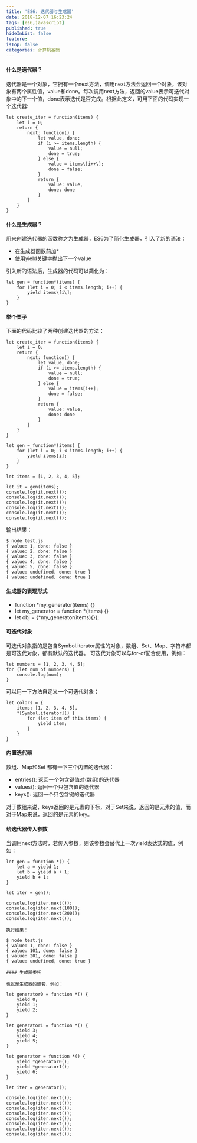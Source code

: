```yaml
---
title: 'ES6: 迭代器与生成器'
date: 2018-12-07 16:23:24
tags: [es6,javascript]
published: true
hideInList: false
feature: 
isTop: false
categories: 计算机基础
---
```


#### 什么是迭代器？

迭代器是一个对象，它拥有一个next方法，调用next方法会返回一个对象，该对象有两个属性值，value和done。每次调用next方法，返回的value表示可迭代对象中的下一个值，done表示迭代是否完成。根据此定义，可用下面的代码实现一个迭代器:

    let create_iter = function(items) {
        let i = 0;
        return {
            next: function() {
                let value, done;
                if (i >= items.length) {
                    value = null;
                    done = true;
                } else {
                    value = items\[i++\];
                    done = false;
                }
                return {
                    value: value,
                    done: done
                }
            }
        }
    }

#### 什么是生成器？

用来创建迭代器的函数称之为生成器，ES6为了简化生成器，引入了新的语法：

*   在生成器函数前加*
*   使用yield关键字抛出下一个value

引入新的语法后，生成器的代码可以简化为：

    let gen = function*(items) {
        for (let i = 0; i < items.length; i++) {
            yield items\[i\];
        }
    }

#### 举个栗子

下面的代码比较了两种创建迭代器的方法：

    let create_iter = function(items) {
        let i = 0;
        return {
            next: function() {
                let value, done;
                if (i >= items.length) {
                    value = null;
                    done = true;
                } else {
                    value = items[i++];
                    done = false;
                }
                return {
                    value: value,
                    done: done
                }
            }
        }
    }

    let gen = function*(items) {
        for (let i = 0; i < items.length; i++) {
            yield items[i];
        }
    }

    let items = [1, 2, 3, 4, 5];

    let it = gen(items);
    console.log(it.next());
    console.log(it.next());
    console.log(it.next());
    console.log(it.next());
    console.log(it.next());
    console.log(it.next());

输出结果：

    $ node test.js 
    { value: 1, done: false }
    { value: 2, done: false }
    { value: 3, done: false }
    { value: 4, done: false }
    { value: 5, done: false }
    { value: undefined, done: true }
    { value: undefined, done: true }

#### 生成器的表现形式

*   function *my_generator(items) {}
*   let my_generator = function *(items) {}
*   let obj = {*my_generator(items){}};

#### 可迭代对象

可迭代对象指的是包含Symbol.iterator属性的对象，数组、Set、Map、字符串都是可迭代对象，都有默认的迭代器。 可迭代对象可以与for-of配合使用，例如：

    let numbers = [1, 2, 3, 4, 5];
    for (let num of numbers) {
        console.log(num);
    }

可以用一下方法自定义一个可迭代对象：

    let colors = {
        items: [1, 2, 3, 4, 5],
        *[Symbol.iterator]() {
            for (let item of this.items) {
                yield item;
            }
        }
    }

#### 内置迭代器

数组、Map和Set 都有一下三个内置的迭代器：

*   entries(): 返回一个包含键值对(数组)的迭代器
*   values(): 返回一个只包含值的迭代器
*   keys(): 返回一个只包含键的迭代器

对于数组来说，keys返回的是元素的下标，对于Set来说，返回的是元素的值，而对于Map来说，返回的是元素的key。

#### 给迭代器传入参数

当调用next方法时，若传入参数，则该参数会替代上一次yield表达式的值，例如：

    let gen = function *() {
        let a = yield 1;
        let b = yield a + 1;
        yield b + 1;
    }

    let iter = gen();

    console.log(iter.next());
    console.log(iter.next(100));
    console.log(iter.next(200));
    console.log(iter.next());

    执行结果：

    $ node test.js 
    { value: 1, done: false }
    { value: 101, done: false }
    { value: 201, done: false }
    { value: undefined, done: true }

    #### 生成器委托

    也就是生成器的嵌套，例如：

    let generator0 = function *() {
        yield 0;
        yield 1;
        yield 2;
    }

    let generator1 = function *() {
        yield 3;
        yield 4;
        yield 5;
    }

    let generator = function *() {
        yield *generator0();
        yield *generator1();
        yield 6;
    }

    let iter = generator();

    console.log(iter.next());
    console.log(iter.next());
    console.log(iter.next());
    console.log(iter.next());
    console.log(iter.next());
    console.log(iter.next());
    console.log(iter.next());
    console.log(iter.next());
